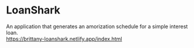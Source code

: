 # LoanShark
An application that generates an amorization schedule for a simple interest loan.<br>
https://brittany-loanshark.netlify.app/index.html
